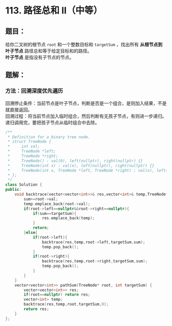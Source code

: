 # 113. 路径总和 II（中等）
## 题目：
给你二叉树的根节点 `root` 和一个整数目标和 `targetSum` ，找出所有 **从根节点到叶子节点** 路径总和等于给定目标和的路径。\
**叶子节点** 是指没有子节点的节点。
## 题解：
### 方法：回溯深度优先遍历
回溯停止条件：当前节点是叶子节点，判断是否是一个组合，是则加入结果，不是就直接返回。\
回溯过程：将当前节点加入临时组合，然后判断有无孩子节点，有则进一步递归。递归调用完，要把孩子节点从临时组合中去除。
```c++
/**
 * Definition for a binary tree node.
 * struct TreeNode {
 *     int val;
 *     TreeNode *left;
 *     TreeNode *right;
 *     TreeNode() : val(0), left(nullptr), right(nullptr) {}
 *     TreeNode(int x) : val(x), left(nullptr), right(nullptr) {}
 *     TreeNode(int x, TreeNode *left, TreeNode *right) : val(x), left(left), right(right) {}
 * };
 */
class Solution {
public:
    void backtrace(vector<vector<int>>& res,vector<int>& temp,TreeNode* root,int targetSum,int sum){
        sum+=root->val;
        temp.emplace_back(root->val);
        if(root->left==nullptr&&root->right==nullptr){
            if(sum==targetSum){
                res.emplace_back(temp);
            }
            return;
        }else{
            if(root->left){
                backtrace(res,temp,root->left,targetSum,sum);
                temp.pop_back();
            }
            if(root->right){
                backtrace(res,temp,root->right,targetSum,sum);
                temp.pop_back();
            }
        }
    }
    vector<vector<int>> pathSum(TreeNode* root, int targetSum) {
        vector<vector<int>> res;
        if(root==nullptr) return res;
        vector<int> temp;
        backtrace(res,temp,root,targetSum,0);
        return res;
    }
};
```